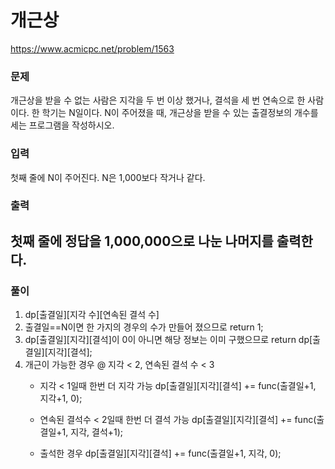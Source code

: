 ﻿# 개근상

https://www.acmicpc.net/problem/1563


### 문제

개근상을 받을 수 없는 사람은 지각을 두 번 이상 했거나, 결석을 세 번 연속으로 한 사람이다.
한 학기는 N일이다. N이 주어졌을 때, 개근상을 받을 수 있는 출결정보의 개수를 세는 프로그램을 작성하시오.

### 입력 

첫째 줄에 N이 주어진다. N은 1,000보다 작거나 같다.

### 출력

첫째 줄에 정답을 1,000,000으로 나눈 나머지를 출력한다.
-------------
### 풀이 


1. dp[출결일][지각 수][연속된 결석 수]
2. 출결일==N이면 한 가지의 경우의 수가 만들어 졌으므로 return 1;
3. dp[출결일][지각][결석]이 0이 아니면 해당 정보는 이미 구했으므로 return dp[출결일][지각][결석];
4. 개근이 가능한 경우 
    @ 지각 < 2, 연속된 결석 수 < 3
    - 지각 < 1일때 한번 더 지각 가능
     dp[출결일][지각][결석] += func(출결일+1, 지각+1, 0);

    - 연속된 결석수 < 2일때 한번 더 결석 가능
     dp[출결일][지각][결석] += func(출결일+1, 지각, 결석+1);

    - 출석한 경우
     dp[출결일][지각][결석] += func(출결일+1, 지각, 0);
